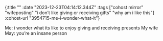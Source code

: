 {:title ""
 :date "2023-12-23T04:14:12.344Z"
 :tags ["cohost mirror" "wifeposting" "i don’t like giving or receiving gifts" "why am i like this"]
 :cohost-url "3954715-me-i-wonder-what-it"}

Me: i wonder what its like to enjoy giving and receiving presents
My wife May: you’re an insane person
